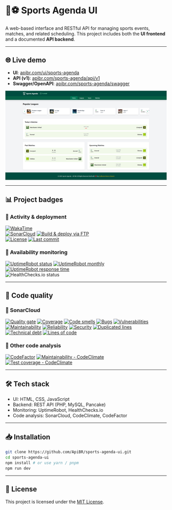 # 📆⚽ Sports Agenda UI

A web-based interface and RESTful API for managing sports events, matches, and related scheduling. This project includes both the **UI frontend** and a documented **API backend**.

---

## 🌐 Live demo

- **UI**: [apibr.com/ui/sports-agenda](https://apibr.com/ui/sports-agenda/)
- **API (v1)**: [apibr.com/sports-agenda/api/v1](https://apibr.com/sports-agenda/api/v1)
- **Swagger/OpenAPI**: [apibr.com/sports-agenda/swagger](https://apibr.com/sports-agenda/swagger)

![Sports Agenda UI preview](https://raw.githubusercontent.com/ApiBR/catalog/refs/heads/main/public/project-images/sports-agenda.png)

---

## 📊 Project badges

### 🚧 Activity & deployment

[![WakaTime](https://wakatime.com/badge/github/ApiBR/sports-agenda-ui.svg)](https://wakatime.com/badge/github/ApiBR/sports-agenda-ui)  
[![SonarCloud](https://github.com/ApiBR/sports-agenda-ui/actions/workflows/sonar-cloud.yml/badge.svg)](https://github.com/ApiBR/sports-agenda-ui/actions/workflows/sonar-cloud.yml)
[![Build & deploy via FTP](https://github.com/ApiBR/sports-agenda-ui/actions/workflows/deploy.yml/badge.svg)](https://github.com/ApiBR/sports-agenda-ui/actions/workflows/deploy.yml)  
[![License](https://img.shields.io/github/license/ApiBR/sports-agenda-ui)](https://github.com/ApiBR/sports-agenda-ui)
[![Last commit](https://img.shields.io/github/last-commit/ApiBR/sports-agenda-ui/main)](https://github.com/ApiBR/sports-agenda-ui)

### 📡 Availability monitoring

[![UptimeRobot status](https://badgen.net/uptime-robot/status/m796574574-d89df8d7ecca2ed9efd3f829)](https://stats.uptimerobot.com/O7lYOCOP)
[![UptimeRobot monthly](https://badgen.net/uptime-robot/month/m796574574-d89df8d7ecca2ed9efd3f829)](https://stats.uptimerobot.com/O7lYOCOP)
[![UptimeRobot response time](https://badgen.net/uptime-robot/response/m796574574-d89df8d7ecca2ed9efd3f829)](https://stats.uptimerobot.com/O7lYOCOP)  
![HealthChecks.io status](https://healthchecks.io/badge/db17c512-7ebf-4372-a1d0-0519035e65f7/gKXpHLwd-2/sports-agenda-service.svg)

---

## 🧪 Code quality

### 🔎 SonarCloud

[![Quality gate](https://sonarcloud.io/api/project_badges/measure?project=ApiBR_sports-agenda-ui&metric=alert_status)](https://sonarcloud.io/dashboard?id=ApiBR_sports-agenda-ui)
[![Coverage](https://sonarcloud.io/api/project_badges/measure?project=ApiBR_sports-agenda-ui&metric=coverage)](https://sonarcloud.io/summary/new_code?id=ApiBR_sports-agenda-ui)
[![Code smells](https://sonarcloud.io/api/project_badges/measure?project=ApiBR_sports-agenda-ui&metric=code_smells)](https://sonarcloud.io/dashboard?id=ApiBR_sports-agenda-ui)
[![Bugs](https://sonarcloud.io/api/project_badges/measure?project=ApiBR_sports-agenda-ui&metric=bugs)](https://sonarcloud.io/dashboard?id=ApiBR_sports-agenda-ui)
[![Vulnerabilities](https://sonarcloud.io/api/project_badges/measure?project=ApiBR_sports-agenda-ui&metric=vulnerabilities)](https://sonarcloud.io/dashboard?id=ApiBR_sports-agenda-ui)  
[![Maintainability](https://sonarcloud.io/api/project_badges/measure?project=ApiBR_sports-agenda-ui&metric=sqale_rating)](https://sonarcloud.io/dashboard?id=ApiBR_sports-agenda-ui)
[![Reliability](https://sonarcloud.io/api/project_badges/measure?project=ApiBR_sports-agenda-ui&metric=reliability_rating)](https://sonarcloud.io/dashboard?id=ApiBR_sports-agenda-ui)
[![Security](https://sonarcloud.io/api/project_badges/measure?project=ApiBR_sports-agenda-ui&metric=security_rating)](https://sonarcloud.io/dashboard?id=ApiBR_sports-agenda-ui)
[![Duplicated lines](https://sonarcloud.io/api/project_badges/measure?project=ApiBR_sports-agenda-ui&metric=duplicated_lines_density)](https://sonarcloud.io/dashboard?id=ApiBR_sports-agenda-ui)
[![Technical debt](https://sonarcloud.io/api/project_badges/measure?project=ApiBR_sports-agenda-ui&metric=sqale_index)](https://sonarcloud.io/dashboard?id=ApiBR_sports-agenda-ui)
[![Lines of code](https://sonarcloud.io/api/project_badges/measure?project=ApiBR_sports-agenda-ui&metric=ncloc)](https://sonarcloud.io/dashboard?id=ApiBR_sports-agenda-ui)

### 🧮 Other code analysis

[![CodeFactor](https://www.codefactor.io/repository/github/ApiBR/sports-agenda-ui/badge)](https://www.codefactor.io/repository/github/ApiBR/sports-agenda-ui)
[![Maintainability - CodeClimate](https://api.codeclimate.com/v1/badges/1a30970f350392c6e807/maintainability)](https://codeclimate.com/github/ApiBR/sports-agenda-ui/maintainability)
[![Test coverage - CodeClimate](https://api.codeclimate.com/v1/badges/1a30970f350392c6e807/test_coverage)](https://codeclimate.com/github/ApiBR/sports-agenda-ui/test_coverage)

---

## 🛠️ Tech stack

- UI: HTML, CSS, JavaScript
- Backend: REST API (PHP, MySQL, Pancake)
- Monitoring: UptimeRobot, HealthChecks.io
- Code analysis: SonarCloud, CodeClimate, CodeFactor

---

## 📥 Installation

```bash
git clone https://github.com/ApiBR/sports-agenda-ui.git
cd sports-agenda-ui
npm install # or use yarn / pnpm
npm run dev 
```

---

## 📄 License

This project is licensed under the [MIT License](LICENSE).
